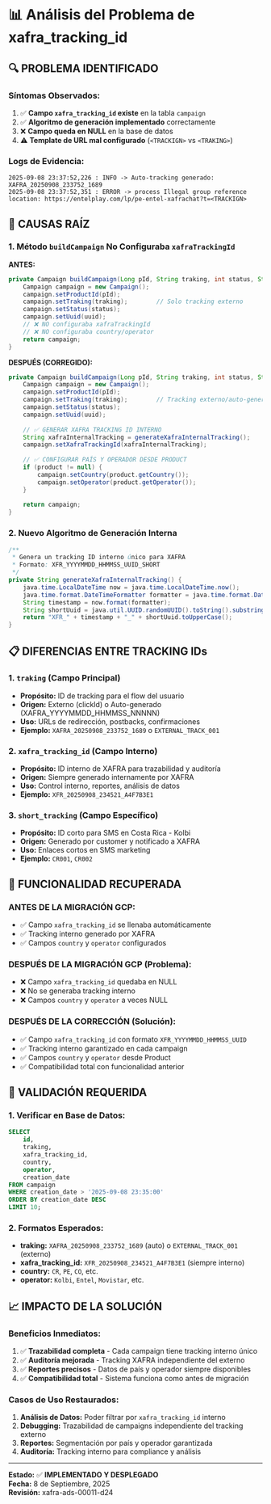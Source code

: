 # 📊 Análisis del Problema de xafra_tracking_id

## 🔍 **PROBLEMA IDENTIFICADO**

### **Síntomas Observados:**
1. ✅ **Campo `xafra_tracking_id` existe** en la tabla `campaign`
2. ✅ **Algoritmo de generación implementado** correctamente
3. ❌ **Campo queda en NULL** en la base de datos
4. ⚠️ **Template de URL mal configurado** (`<TRACKIGN>` vs `<TRAKING>`)

### **Logs de Evidencia:**
```
2025-09-08 23:37:52,226 : INFO -> Auto-tracking generado: XAFRA_20250908_233752_1689
2025-09-08 23:37:52,351 : ERROR -> process Illegal group reference
location: https://entelplay.com/lp/pe-entel-xafrachat?t=<TRACKIGN>
```

## 🔧 **CAUSAS RAÍZ**

### **1. Método `buildCampaign` No Configuraba `xafraTrackingId`**
**ANTES:**
```java
private Campaign buildCampaign(Long pId, String traking, int status, String uuid) {
    Campaign campaign = new Campaign();
    campaign.setProductId(pId);
    campaign.setTraking(traking);        // Solo tracking externo
    campaign.setStatus(status);
    campaign.setUuid(uuid);
    // ❌ NO configuraba xafraTrackingId
    // ❌ NO configuraba country/operator
    return campaign;
}
```

**DESPUÉS (CORREGIDO):**
```java
private Campaign buildCampaign(Long pId, String traking, int status, String uuid, Product product) {
    Campaign campaign = new Campaign();
    campaign.setProductId(pId);
    campaign.setTraking(traking);        // Tracking externo/auto-generado
    campaign.setStatus(status);
    campaign.setUuid(uuid);
    
    // ✅ GENERAR XAFRA TRACKING ID INTERNO
    String xafraInternalTracking = generateXafraInternalTracking();
    campaign.setXafraTrackingId(xafraInternalTracking);
    
    // ✅ CONFIGURAR PAÍS Y OPERADOR DESDE PRODUCT
    if (product != null) {
        campaign.setCountry(product.getCountry());
        campaign.setOperator(product.getOperator());
    }
    
    return campaign;
}
```

### **2. Nuevo Algoritmo de Generación Interna**
```java
/**
 * Genera un tracking ID interno único para XAFRA
 * Formato: XFR_YYYYMMDD_HHMMSS_UUID_SHORT
 */
private String generateXafraInternalTracking() {
    java.time.LocalDateTime now = java.time.LocalDateTime.now();
    java.time.format.DateTimeFormatter formatter = java.time.format.DateTimeFormatter.ofPattern("yyyyMMdd_HHmmss");
    String timestamp = now.format(formatter);
    String shortUuid = java.util.UUID.randomUUID().toString().substring(0, 8);
    return "XFR_" + timestamp + "_" + shortUuid.toUpperCase();
}
```

## 📋 **DIFERENCIAS ENTRE TRACKING IDs**

### **1. `traking` (Campo Principal)**
- **Propósito:** ID de tracking para el flow del usuario
- **Origen:** Externo (clickId) o Auto-generado (XAFRA_YYYYMMDD_HHMMSS_NNNNN)
- **Uso:** URLs de redirección, postbacks, confirmaciones
- **Ejemplo:** `XAFRA_20250908_233752_1689` o `EXTERNAL_TRACK_001`

### **2. `xafra_tracking_id` (Campo Interno)**
- **Propósito:** ID interno de XAFRA para trazabilidad y auditoría
- **Origen:** Siempre generado internamente por XAFRA
- **Uso:** Control interno, reportes, análisis de datos
- **Ejemplo:** `XFR_20250908_234521_A4F7B3E1`

### **3. `short_tracking` (Campo Específico)**
- **Propósito:** ID corto para SMS en Costa Rica - Kolbi
- **Origen:** Generado por customer y notificado a XAFRA
- **Uso:** Enlaces cortos en SMS marketing
- **Ejemplo:** `CR001`, `CR002`

## 🎯 **FUNCIONALIDAD RECUPERADA**

### **ANTES DE LA MIGRACIÓN GCP:**
- ✅ Campo `xafra_tracking_id` se llenaba automáticamente
- ✅ Tracking interno generado por XAFRA
- ✅ Campos `country` y `operator` configurados

### **DESPUÉS DE LA MIGRACIÓN GCP (Problema):**
- ❌ Campo `xafra_tracking_id` quedaba en NULL
- ❌ No se generaba tracking interno
- ❌ Campos `country` y `operator` a veces NULL

### **DESPUÉS DE LA CORRECCIÓN (Solución):**
- ✅ Campo `xafra_tracking_id` con formato `XFR_YYYYMMDD_HHMMSS_UUID`
- ✅ Tracking interno garantizado en cada campaign
- ✅ Campos `country` y `operator` desde Product
- ✅ Compatibilidad total con funcionalidad anterior

## 🚀 **VALIDACIÓN REQUERIDA**

### **1. Verificar en Base de Datos:**
```sql
SELECT 
    id,
    traking,
    xafra_tracking_id,
    country,
    operator,
    creation_date
FROM campaign 
WHERE creation_date > '2025-09-08 23:35:00'
ORDER BY creation_date DESC 
LIMIT 10;
```

### **2. Formatos Esperados:**
- **traking:** `XAFRA_20250908_233752_1689` (auto) o `EXTERNAL_TRACK_001` (externo)
- **xafra_tracking_id:** `XFR_20250908_234521_A4F7B3E1` (siempre interno)
- **country:** `CR`, `PE`, `CO`, etc.
- **operator:** `Kolbi`, `Entel`, `Movistar`, etc.

## 📈 **IMPACTO DE LA SOLUCIÓN**

### **Beneficios Inmediatos:**
1. ✅ **Trazabilidad completa** - Cada campaign tiene tracking interno único
2. ✅ **Auditoría mejorada** - Tracking XAFRA independiente del externo
3. ✅ **Reportes precisos** - Datos de país y operador siempre disponibles
4. ✅ **Compatibilidad total** - Sistema funciona como antes de migración

### **Casos de Uso Restaurados:**
1. **Análisis de Datos:** Poder filtrar por `xafra_tracking_id` interno
2. **Debugging:** Trazabilidad de campaigns independiente del tracking externo
3. **Reportes:** Segmentación por país y operador garantizada
4. **Auditoría:** Tracking interno para compliance y análisis

---

**Estado:** ✅ **IMPLEMENTADO Y DESPLEGADO**  
**Fecha:** 8 de Septiembre, 2025  
**Revisión:** xafra-ads-00011-d24  
